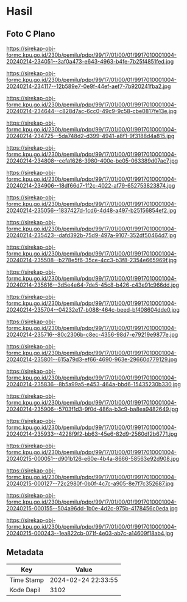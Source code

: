 # Hasil

## Foto C Plano

https://sirekap-obj-formc.kpu.go.id/230b/pemilu/pdpr/99/17/01/00/01/9917010001004-20240214-234051--3af0a473-e643-4963-b4fe-7b25f4851fed.jpg

https://sirekap-obj-formc.kpu.go.id/230b/pemilu/pdpr/99/17/01/00/01/9917010001004-20240214-234117--12b589e7-0e9f-44ef-aef7-7b920241fba2.jpg

https://sirekap-obj-formc.kpu.go.id/230b/pemilu/pdpr/99/17/01/00/01/9917010001004-20240214-234644--c828d7ac-6cc0-49c9-9c58-cbe0817fe13e.jpg

https://sirekap-obj-formc.kpu.go.id/230b/pemilu/pdpr/99/17/01/00/01/9917010001004-20240214-234725--5da748d2-d399-4941-a8f1-9f3188d4a815.jpg

https://sirekap-obj-formc.kpu.go.id/230b/pemilu/pdpr/99/17/01/00/01/9917010001004-20240214-234808--cefa1626-3980-400e-be05-063389d07ac7.jpg

https://sirekap-obj-formc.kpu.go.id/230b/pemilu/pdpr/99/17/01/00/01/9917010001004-20240214-234906--18df66d7-1f2c-4022-af79-652753823874.jpg

https://sirekap-obj-formc.kpu.go.id/230b/pemilu/pdpr/99/17/01/00/01/9917010001004-20240214-235056--1837427d-1cd6-4d48-a497-b25156854ef2.jpg

https://sirekap-obj-formc.kpu.go.id/230b/pemilu/pdpr/99/17/01/00/01/9917010001004-20240214-235423--dafd392b-75d9-497a-9107-352df50464d7.jpg

https://sirekap-obj-formc.kpu.go.id/230b/pemilu/pdpr/99/17/01/00/01/9917010001004-20240214-235508--b278e5f6-35ce-4cc3-b3f8-2354e665969f.jpg

https://sirekap-obj-formc.kpu.go.id/230b/pemilu/pdpr/99/17/01/00/01/9917010001004-20240214-235616--3d5e4e64-7de5-45c8-b426-c43e91c966dd.jpg

https://sirekap-obj-formc.kpu.go.id/230b/pemilu/pdpr/99/17/01/00/01/9917010001004-20240214-235704--04232e17-b088-464c-beed-bf408604dde0.jpg

https://sirekap-obj-formc.kpu.go.id/230b/pemilu/pdpr/99/17/01/00/01/9917010001004-20240214-235716--80c2306b-c8ec-4356-98d7-e79219e9877e.jpg

https://sirekap-obj-formc.kpu.go.id/230b/pemilu/pdpr/99/17/01/00/01/9917010001004-20240214-235801--615a79d3-ef66-4690-963e-29660d779129.jpg

https://sirekap-obj-formc.kpu.go.id/230b/pemilu/pdpr/99/17/01/00/01/9917010001004-20240214-235836--8b5a99a5-e453-464a-bbd6-15435230b330.jpg

https://sirekap-obj-formc.kpu.go.id/230b/pemilu/pdpr/99/17/01/00/01/9917010001004-20240214-235906--5703f1d3-9f0d-486a-b3c9-ba8ea9482649.jpg

https://sirekap-obj-formc.kpu.go.id/230b/pemilu/pdpr/99/17/01/00/01/9917010001004-20240214-235933--4228f9f2-bb63-45e6-82d9-2560df2b6771.jpg

https://sirekap-obj-formc.kpu.go.id/230b/pemilu/pdpr/99/17/01/00/01/9917010001004-20240215-000051--d901b126-e60e-4b4a-8666-58563e92d908.jpg

https://sirekap-obj-formc.kpu.go.id/230b/pemilu/pdpr/99/17/01/00/01/9917010001004-20240215-000127--72c2980f-0b0f-4c7c-a905-8e7f7c352687.jpg

https://sirekap-obj-formc.kpu.go.id/230b/pemilu/pdpr/99/17/01/00/01/9917010001004-20240215-000155--504a96dd-1b0e-4d2c-975b-4178456c0eda.jpg

https://sirekap-obj-formc.kpu.go.id/230b/pemilu/pdpr/99/17/01/00/01/9917010001004-20240215-000243--1ea822cb-071f-4e03-ab7c-a14609f18ab4.jpg


## Metadata

| Key        | Value               |
| ---------- | ------------------- |
| Time Stamp | 2024-02-24 22:33:55 |
| Kode Dapil | 3102                |




